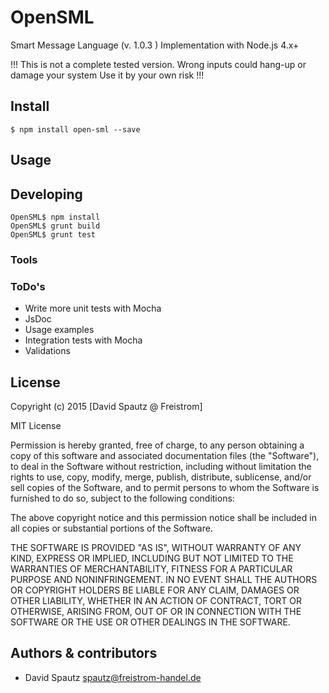 # OpenSML

Smart Message Language (v. 1.0.3 ) Implementation with Node.js 4.x+

!!!
 This is not a complete tested version.
 Wrong inputs could hang-up or damage your system
 Use it by your own risk
!!!

## Install

```
$ npm install open-sml --save
```

## Usage



## Developing

```
OpenSML$ npm install
OpenSML$ grunt build
OpenSML$ grunt test

```

### Tools

### ToDo's

* Write more unit tests with Mocha
* JsDoc
* Usage examples
* Integration tests with Mocha
* Validations

## License

Copyright (c) 2015 [David Spautz @ Freistrom]

MIT License

Permission is hereby granted, free of charge, to any person obtaining
a copy of this software and associated documentation files (the
"Software"), to deal in the Software without restriction, including
without limitation the rights to use, copy, modify, merge, publish,
distribute, sublicense, and/or sell copies of the Software, and to
permit persons to whom the Software is furnished to do so, subject to
the following conditions:

The above copyright notice and this permission notice shall be
included in all copies or substantial portions of the Software.

THE SOFTWARE IS PROVIDED "AS IS", WITHOUT WARRANTY OF ANY KIND,
EXPRESS OR IMPLIED, INCLUDING BUT NOT LIMITED TO THE WARRANTIES OF
MERCHANTABILITY, FITNESS FOR A PARTICULAR PURPOSE AND
NONINFRINGEMENT. IN NO EVENT SHALL THE AUTHORS OR COPYRIGHT HOLDERS BE
LIABLE FOR ANY CLAIM, DAMAGES OR OTHER LIABILITY, WHETHER IN AN ACTION
OF CONTRACT, TORT OR OTHERWISE, ARISING FROM, OUT OF OR IN CONNECTION
WITH THE SOFTWARE OR THE USE OR OTHER DEALINGS IN THE SOFTWARE.


## Authors & contributors

* David Spautz <spautz@freistrom-handel.de>
